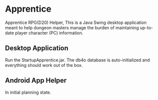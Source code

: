 Apprentice
==========

Apprentice RPG(D20) Helper, This is a Java Swing desktop application meant to help dungeon masters manage the burden 
of maintaining up-to-date player character (PC) information.


Desktop Application
-------------------
Run the StartupApprentice.jar. The db4o database is auto-initialized and everything should work out of the box.


Android App Helper
------------------
In initial planning state.
